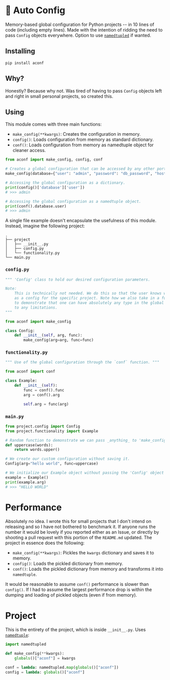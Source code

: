 # 🤖 Auto Config

Memory-based global configuration for Python projects -- in 10 lines of code (including empty lines). Made with the intention of ridding the need to pass `Config` objects everywhere. Option to use [`namedtupled`](https://namedtupled.readthedocs.io/en/latest/) if wanted.

## Installing

```
pip install aconf
```

## Why?

Honestly? Because why not. Was tired of having to pass `Config` objects left and right in small personal projects, so created this.

## Using

This module comes with three main functions:

* `make_config(**kwargs)`: Creates the configuration in memory.
* `config()`: Loads configuration from memory as standard dictionary.
* `conf()`: Loads configuration from memory as namedtuple object for cleaner access.

```python
from aconf import make_config, config, conf

# Creates a global configuration that can be accessed by any other portion of the runtime.
make_config(database={"user": "admin", "password": "db_password", "host": "localhost", "port": "3306"}, method="GET")

# Accessing the global configuration as a dictionary.
print(config()['database']['user'])
# >>> admin

# Accessing the global configuration as a namedtuple object.
print(conf().database.user)
# >>> admin
```

A single file example doesn't encapsulate the usefulness of this module. Instead, imagine the following project:

```
.
├── project
│   ├── __init__.py
│   ├── config.py
│   └── functionality.py
└── main.py
```

### `config.py`

```python
""" 'Config' class to hold our desired configuration parameters. 

Note:
    This is technically not needed. We do this so that the user knows what he/she should pass 
    as a config for the specific project. Note how we also take in a function object - this is
    to demonstrate that one can have absolutely any type in the global config and is not subjected
    to any limitations.
"""

from aconf import make_config

class Config:
    def __init__(self, arg, func):
        make_config(arg=arg, func=func)
```

### `functionality.py`

```python
""" Use of the global configuration through the `conf` function. """

from aconf import conf

class Example:
    def __init__(self):
        func = conf().func
        arg = conf().arg

        self.arg = func(arg)
```

### `main.py`

```python
from project.config import Config
from project.functionality import Example

# Random function to demonstrate we can pass _anything_ to 'make_config' inside 'Config'.
def uppercase(words):
    return words.upper()

# We create our custom configuration without saving it.
Config(arg="hello world", func=uppercase)

# We initialize our Example object without passing the 'Config' object to it.
example = Example()
print(example.arg) 
# >>> "HELLO WORLD"
```

# Performance

Absolutely no idea. I wrote this for small projects that I don't intend on releasing and so I have not bothered to benchmark it. If anyone runs the number it would be lovely if you reported either as an Issue, or directly by shooting a pull request with this portion of the `README.md` updated. The project in essence does the following:

* `make_config(**kwargs)`: Pickles the `kwargs` dictionary and saves it to memory.
* `config()`: Loads the pickled dictionary from memory.
* `conf()`: Loads the pickled dictionary from memory and transforms it into `namedtuple`.

It would be reasonable to assume `conf()` performance is slower than `config()`. If I had to assume the largest performance drop is within the dumping and loading of pickled objects (even if from memory).

# Project

This is the entirety of the project, which is inside `__init__.py`. Uses [`namedtuple`](https://docs.python.org/3/library/collections.html#collections.namedtuple):

```python
import namedtupled

def make_config(**kwargs):
    globals()["aconf"] = kwargs

conf = lambda: namedtupled.map(globals()["aconf"])
config = lambda: globals()["aconf"]
```
